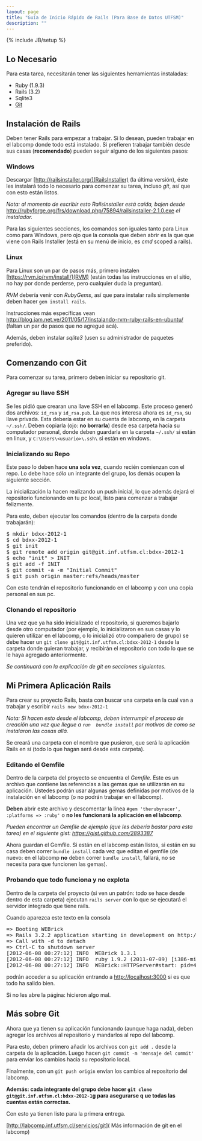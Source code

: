 ```yaml
---
layout: page
title: "Guía de Inicio Rápido de Rails (Para Base de Datos UTFSM)"
description: ""
---
```

{% include JB/setup %}

Lo Necesario
------------
Para esta tarea, necesitarán tener las siguientes herramientas instaladas:
* Ruby (1.9.3)
* Rails (3.2)
* Sqlite3
* [Git](http://git-scm.com/)

Instalación de Rails
--------------------

Deben tener Rails para empezar a trabajar. Si lo desean, pueden trabajar en el
labcomp donde todo está instalado. Si prefieren trabajar también desde sus casas
(**recomendado**) pueden seguir alguno de los siguientes pasos:

### Windows
Descargar [http://railsinstaller.org/](RailsInstaller) (la última versión), éste les
instalará todo lo necesario para comenzar su tarea, incluso *git*, así que con esto
están listos.

*Nota: al momento de escribir esto RailsInstaller está caída, bajen desde* <http://rubyforge.org/frs/download.php/75894/railsinstaller-2.1.0.exe> *el instalador.*

Para las siguientes secciones, los comandos son iguales tanto para Linux como para Windows,
pero ojo que la consola que deben abrir es la que que viene con Rails Installer (está en
su menú de inicio, es *cmd* scoped a rails).

### Linux
Para Linux son un par de pasos más, primero instalen [https://rvm.io/rvm/install/](RVM) (están todas
las instrucciones en el sitio, no hay por donde perderse, pero cualquier duda la preguntan).

*RVM* debería venir con *RubyGems*, así que para instalar rails simplemente deben hacer `gem install rails`.

Instrucciones más específicas vean <http://blog.jam.net.ve/2011/05/17/instalando-rvm-ruby-rails-en-ubuntu/> (faltan
un par de pasos que no agregué acá).

Además, deben instalar *sqlite3* (usen su administrador de paquetes preferido).

Comenzando con Git
-------------------
Para comenzar su tarea, primero deben iniciar su repositorio git. 

### Agregar su llave SSH
Se les pidió que crearan una llave SSH en el labcomp. Este proceso generó dos archivos: `id_rsa` y `id_rsa.pub`.
La que nos interesa ahora es `id_rsa`, su llave privada. Esta debería estar en su cuenta de labcomp, en la carpeta
`~/.ssh/`. Deben copiarla (ojo: **no borrarla**) desde esa carpeta hacia su computador personal, donde deben guardarla
en la carpeta `~/.ssh/` si están en linux, y `C:\Users\<usuario>\.ssh\` si están en windows.

### Inicializando su Repo
Este paso lo deben hace **una sola vez**, cuando recién comienzan con el repo. Lo debe hace *sólo* un integrante
del grupo, los demás ocupen la siguiente sección.

La inicialización la hacen realizando un push inicial, lo
que además dejará el repositorio funcionando en tu pc local, listo para comenzar a trabajar felizmente.

Para esto, deben ejecutar los comandos (dentro de la carpeta donde trabajarán):
<pre>
$ mkdir bdxx-2012-1
$ cd bdxx-2012-1
$ git init
$ git remote add origin git@git.inf.utfsm.cl:bdxx-2012-1
$ echo "init" > INIT
$ git add -f INIT
$ git commit -a -m "Initial Commit"
$ git push origin master:refs/heads/master
</pre>

Con esto tendrán el repositorio funcionando en el labcomp y con una copia personal en sus pc.

### Clonando el repositorio
Una vez que ya ha sido inicializado el repositorio, si queremos bajarlo desde otro computador (por ejemplo,
lo inicializaron en sus casas y lo quieren utilizar en el labcomp, o lo inicializó otro compañero de grupo)
se debe hacer un `git clone git@git.inf.utfsm.cl:bdxx-2012-1` desde la carpeta
donde quieran trabajar, y recibirán el repositorio con todo lo que se le haya agregado anteriormente.

*Se continuará con la explicación de git en secciones siguientes.*

Mi Primera Aplicación Rails
---------------------------

Para crear su proyecto Rails, basta con buscar una carpeta en la cual van a trabajar
y escribir `rails new bdxx-2012-1` 

*Nota: Si hacen esto desde el labcomp, deben interrumpir el proceso de creación una vez que llegue 
a `run  bundle install` por motivos de como se instalaron las cosas allá.*

Se creará una carpeta con el nombre que pusieron, que será la aplicación Rails en sí (todo lo que
hagan será desde esta carpeta).

### Editando el Gemfile
Dentro de la carpeta del proyecto se encuentra el *Gemfile*. Este es un archivo que contiene las referencias a las gemas que se utilizarán en su aplicación.
Ustedes podrán usar algunas gemas definidas por motivos de la instalación en el labcomp (o no podrán
trabajar en el labcomp).

**Deben** abrir este archivo y descomentar la línea `#gem 'therubyracer', :platforms => :ruby'` o
**no les funcionará la aplicación en el labcomp**.

*Pueden encontrar un Gemfile de ejemplo (que les debería bastar para esta tarea) en el siguiente gist: <https://gist.github.com/2893387>*

Ahora guardan el Gemfile. Si están en el labcomp están listos, si están en su casa deben correr
`bundle install` cada vez que editan el gemfile (de nuevo: en el labcomp **no** deben correr
`bundle install`, fallará, no se necesita para que funcionen las gemas).

### Probando que todo funciona y no explota

Dentro de la carpeta del proyecto (si ven un patrón: todo se hace desde dentro de esta carpeta)
ejecutan `rails server` con lo que se ejecutará el servidor integrado que tiene rails.

Cuando aparezca este texto en la consola

<pre>
=> Booting WEBrick
=> Rails 3.2.2 application starting in development on http://0.0.0.0:3000
=> Call with -d to detach
=> Ctrl-C to shutdown server
[2012-06-08 00:27:12] INFO  WEBrick 1.3.1
[2012-06-08 00:27:12] INFO  ruby 1.9.2 (2011-07-09) [i386-mingw32]
[2012-06-08 00:27:12] INFO  WEBrick::HTTPServer#start: pid=4564 port=3000
</pre>

podrán acceder a su aplicación entrando a <http://localhost:3000> si es que todo ha salido bien.

Si no les abre la página: hicieron algo mal.

Más sobre Git
-------------
Ahora que ya tienen su aplicación funcionando (aunque haga nada), deben agregar los archivos al repositorio
y mandarlos al repo del labcomp.

Para esto, deben primero añadir los archivos con `git add .` desde la carpeta de la aplicación. Luego hacen
`git commit -m 'mensaje del commit'` para enviar los cambios hacia su repositorio local.

Finalmente, con un `git push origin` envían los cambios al repositorio del labcomp.

**Además: cada integrante del grupo debe hacer `git clone git@git.inf.utfsm.cl:bdxx-2012-1`g para asegurarse q
ue todas las cuentas están correctas.**

Con esto ya tienen listo para la primera entrega.

[http://labcomp.inf.utfsm.cl/servicios/git]( Más información de git en el labcomp)